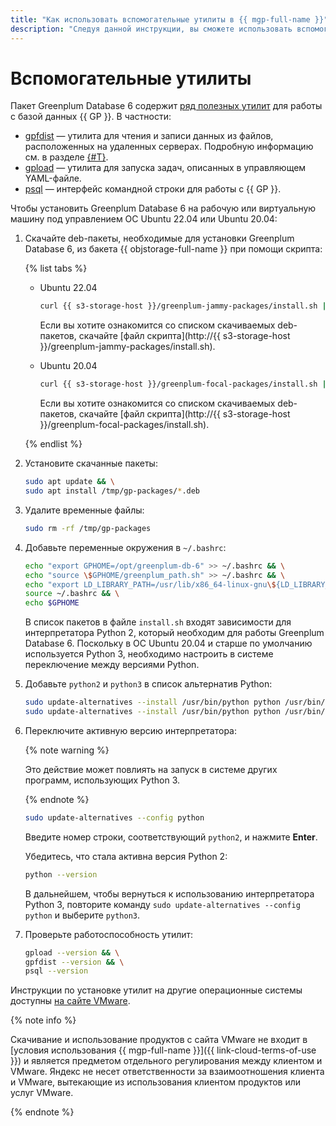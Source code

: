 ```yaml
---
title: "Как использовать вспомогательные утилиты в {{ mgp-full-name }}"
description: "Следуя данной инструкции, вы сможете использовать вспомогательные утилиты." 
---
```


# Вспомогательные утилиты

Пакет Greenplum Database 6 содержит [ряд полезных утилит](https://docs.vmware.com/en/VMware-Greenplum/6/greenplum-database/client_tool_guides-tools-ref.html) для работы с базой данных {{ GP }}. В частности:

* [gpfdist](https://gpdb.docs.pivotal.io/6-9/utility_guide/ref/gpfdist.html) — утилита для чтения и записи данных из файлов, расположенных на удаленных серверах. Подробную информацию см. в разделе [{#T}](./external-tables.md#gpfdist).
* [gpload](https://gpdb.docs.pivotal.io/6-9/utility_guide/ref/gpload.html) — утилита для запуска задач, описанных в управляющем YAML-файле.
* [psql](https://gpdb.docs.pivotal.io/6-9/utility_guide/ref/psql.html) — интерфейс командной строки для работы с {{ GP }}.

Чтобы установить Greenplum Database 6 на рабочую или виртуальную машину под управлением OC Ubuntu 22.04 или Ubuntu 20.04:

1. Скачайте deb-пакеты, необходимые для установки Greenplum Database 6, из бакета {{ objstorage-full-name }} при помощи скрипта:

    {% list tabs %}

    - Ubuntu 22.04

        ```bash
        curl {{ s3-storage-host }}/greenplum-jammy-packages/install.sh | sudo bash
        ```

        Если вы хотите ознакомится со списком скачиваемых deb-пакетов, скачайте [файл скрипта](http://{{ s3-storage-host }}/greenplum-jammy-packages/install.sh).

    - Ubuntu 20.04

        ```bash
        curl {{ s3-storage-host }}/greenplum-focal-packages/install.sh | sudo bash
        ```

        Если вы хотите ознакомится со списком скачиваемых deb-пакетов, скачайте [файл скрипта](http://{{ s3-storage-host }}/greenplum-focal-packages/install.sh).

    {% endlist %}

1. Установите скачанные пакеты:

    ```bash
    sudo apt update && \
    sudo apt install /tmp/gp-packages/*.deb
    ```

1. Удалите временные файлы:

    ```bash
    sudo rm -rf /tmp/gp-packages
    ```

1. Добавьте переменные окружения в `~/.bashrc`:

    ```bash
    echo "export GPHOME=/opt/greenplum-db-6" >> ~/.bashrc && \
    echo "source \$GPHOME/greenplum_path.sh" >> ~/.bashrc && \
    echo "export LD_LIBRARY_PATH=/usr/lib/x86_64-linux-gnu\${LD_LIBRARY_PATH:+:\$LD_LIBRARY_PATH}" >> ~/.bashrc && \
    source ~/.bashrc && \
    echo $GPHOME
    ```

    В список пакетов в файле `install.sh` входят зависимости для интерпретатора Python 2, который необходим для работы Greenplum Database 6. Поскольку в ОС Ubuntu 20.04 и старше по умолчанию используется Python 3, необходимо настроить в системе переключение между версиями Python.

1. Добавьте `python2` и `python3` в список альтернатив Python:

    ```bash
    sudo update-alternatives --install /usr/bin/python python /usr/bin/python2 1 && \
    sudo update-alternatives --install /usr/bin/python python /usr/bin/python3 2
    ```

1. Переключите активную версию интерпретатора:

    {% note warning %}

    Это действие может повлиять на запуск в системе других программ, использующих Python 3.

    {% endnote %}

    ```bash
    sudo update-alternatives --config python
    ```

    Введите номер строки, соответствующий `python2`, и нажмите **Enter**.

    Убедитесь, что стала активна версия Python 2:

    ```bash
    python --version
    ```

    В дальнейшем, чтобы вернуться к использованию интерпретатора Python 3, повторите команду `sudo update-alternatives --config python` и выберите `python3`.

1. Проверьте работоспособность утилит:

    ```bash
    gpload --version && \
    gpfdist --version && \
    psql --version
    ```

Инструкции по установке утилит на другие операционные системы доступны [на сайте VMware](https://greenplum.docs.pivotal.io/6-19/client_tool_guides/installing.html).


{% note info %}

Скачивание и использование продуктов с сайта VMware не входит в [условия использования {{ mgp-full-name }}]({{ link-cloud-terms-of-use }}) и является предметом отдельного регулирования между клиентом и VMware. Яндекс не несет ответственности за взаимоотношения клиента и VMware, вытекающие из использования клиентом продуктов или услуг VMware.

{% endnote %}

